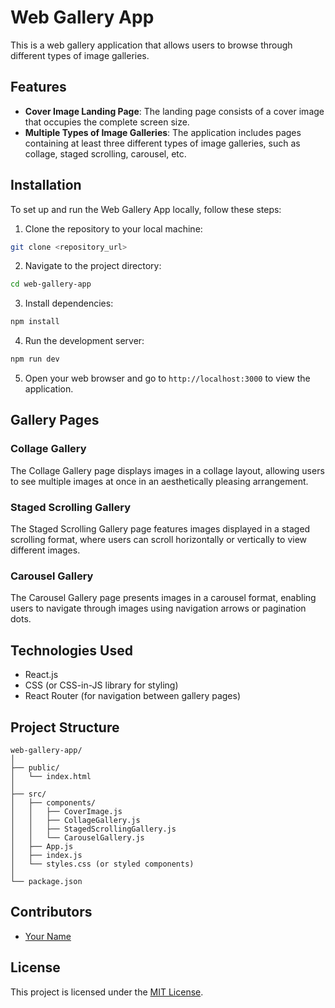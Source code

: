 # Web Gallery App

This is a web gallery application that allows users to browse through different types of image galleries.

## Features

- **Cover Image Landing Page**: The landing page consists of a cover image that occupies the complete screen size.
- **Multiple Types of Image Galleries**: The application includes pages containing at least three different types of image galleries, such as collage, staged scrolling, carousel, etc.

## Installation

To set up and run the Web Gallery App locally, follow these steps:

1. Clone the repository to your local machine:

```bash
git clone <repository_url>
```

2. Navigate to the project directory:

```bash
cd web-gallery-app
```

3. Install dependencies:

```bash
npm install
```

4. Run the development server:

```bash
npm run dev
```

5. Open your web browser and go to `http://localhost:3000` to view the application.

## Gallery Pages

### Collage Gallery

The Collage Gallery page displays images in a collage layout, allowing users to see multiple images at once in an aesthetically pleasing arrangement.

### Staged Scrolling Gallery

The Staged Scrolling Gallery page features images displayed in a staged scrolling format, where users can scroll horizontally or vertically to view different images.

### Carousel Gallery

The Carousel Gallery page presents images in a carousel format, enabling users to navigate through images using navigation arrows or pagination dots.

## Technologies Used

- React.js
- CSS (or CSS-in-JS library for styling)
- React Router (for navigation between gallery pages)

## Project Structure

```
web-gallery-app/
│
├── public/
│   └── index.html
│
├── src/
│   ├── components/
│   │   ├── CoverImage.js
│   │   ├── CollageGallery.js
│   │   ├── StagedScrollingGallery.js
│   │   └── CarouselGallery.js
│   ├── App.js
│   ├── index.js
│   └── styles.css (or styled components)
│
└── package.json
```

## Contributors

- [Your Name](https://github.com/yourusername)

## License

This project is licensed under the [MIT License](LICENSE).
